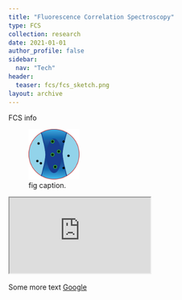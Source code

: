 ```yaml
---
title: "Fluorescence Correlation Spectroscopy"
type: FCS
collection: research
date: 2021-01-01
author_profile: false
sidebar:
  nav: "Tech"
header:
  teaser: fcs/fcs_sketch.png
layout: archive
---
```


<div style="text-align: justify">
FCS info

<figure style="width: 20%" class="align-center">
<img src='/images/fcs/fcs_sketch.png'>
<figcaption>fig caption.</figcaption>
</figure>

<iframe width="280" src="https://www.youtube.com/embed/vL9hmcB5bcQ" frameborder="1" allow="accelerometer; autoplay; clipboard-write; encrypted-media; gyroscope; picture-in-picture" allowfullscreen></iframe>

Some more text <a href="http://www.google.com">Google</a>



